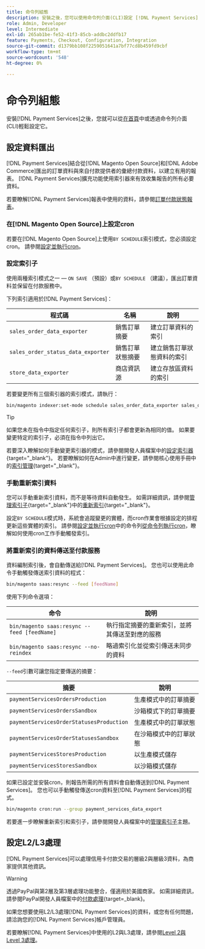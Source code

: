 ```yaml
---
title: 命令列組態
description: 安裝之後，您可以使用命令列介面(CLI)設定 [!DNL Payment Services] 。
role: Admin, Developer
level: Intermediate
exl-id: 265ab1be-fe52-41f3-85cb-addbc2ddfb17
feature: Payments, Checkout, Configuration, Integration
source-git-commit: d1379bb108f2259051641a7bf77cd8b459fd9cbf
workflow-type: tm+mt
source-wordcount: '548'
ht-degree: 0%

---
```


# 命令列組態

安裝[!DNL Payment Services]之後，您就可以從[在首頁](payments-home.md)中或透過命令列介面(CLI)輕鬆設定它。

## 設定資料匯出

[!DNL Payment Services]結合從[!DNL Magento Open Source]和[!DNL Adobe Commerce]匯出的訂單資料與來自付款提供者的彙總付款資料，以建立有用的報表。 [!DNL Payment Services]擴充功能使用索引器來有效收集報告的所有必要資料。

若要瞭解[!DNL Payment Services]報表中使用的資料，請參閱[訂單付款狀態報表](order-payment-status.md#data-used-in-the-report)。

### 在[!DNL Magento Open Source]上設定cron

若要在[!DNL Magento Open Source]上使用`BY SCHEDULE`索引模式，您必須設定cron。 請參閱[設定並執行cron](https://devdocs.magento.com/guides/v2.4/config-guide/cli/config-cli-subcommands-cron.html)。

### 設定索引子

使用兩種索引模式之一 — `ON SAVE` （預設）或`BY SCHEDULE` （建議），匯出訂單資料並保留在付款服務中。

下列索引適用於[!DNL Payment Services]：

| 程式碼 | 名稱 | 說明 |
|    ---    |  ---  |  ---  |
| `sales_order_data_exporter` | 銷售訂單摘要 | 建立訂單資料的索引 |
| `sales_order_status_data_exporter` | 銷售訂單狀態摘要 | 建立銷售訂單狀態資料的索引 |
| `store_data_exporter` | 商店資訊源 | 建立存放區資料的索引 |

若要變更所有三個索引器的索引模式，請執行：

```bash
bin/magento indexer:set-mode schedule sales_order_data_exporter sales_order_status_data_exporter store_data_exporter
```

>[!TIP]
>
>如果您未在指令中指定任何索引子，則所有索引子都會更新為相同的值。 如果要變更特定的索引子，必須在指令中列出它。

若要深入瞭解如何手動變更索引器的模式，請參閱開發人員檔案中的[設定索引器](https://devdocs.magento.com/guides/v2.4/config-guide/cli/config-cli-subcommands-index.html#configure-indexers){target="_blank"}。 若要瞭解如何在Admin中進行變更，請參閱核心使用手冊中的[索引管理](https://docs.magento.com/user-guide/system/index-management.html#change-the-index-mode){target="_blank"}。

### 手動重新索引資料

您可以手動重新索引資料，而不是等待資料自動發生。 如需詳細資訊，請參閱[管理索引子](https://devdocs.magento.com/guides/v2.4/config-guide/cli/config-cli-subcommands-index.html){target="_blank"}中的[重新索引](https://devdocs.magento.com/guides/v2.4/config-guide/cli/config-cli-subcommands-index.html#reindex){target="_blank"}。

設定`BY SCHEDULE`模式時，系統會追蹤變更的實體，而cron作業會根據設定的排程更新這些實體的索引。 請參閱[設定並執行cron](https://devdocs.magento.com/guides/v2.4/config-guide/cli/config-cli-subcommands-cron.html)中的命令列[從命令列執行cron](https://devdocs.magento.com/guides/v2.4/config-guide/cli/config-cli-subcommands-cron.html#config-cli-cron-group-run)，瞭解如何使用cron工作手動觸發索引。

### 將重新索引的資料傳送至付款服務

資料編制索引後，會自動傳送給[!DNL Payment Services]。 您也可以使用此命令手動觸發傳送索引資料的程式：

```bash
bin/magento saas:resync --feed [feedName]
```

使用下列命令選項：

| 命令 | 說明 |
|  ---  |  ---  |
| `bin/magento saas:resync --feed [feedName]` | 執行指定摘要的重新索引，並將其傳送至對應的服務 |
| `bin/magento saas:resync --no-reindex` | 略過索引化並從索引傳送未同步的資料 |

`--feed`引數可讓您指定要傳送的摘要：

| 摘要 | 說明 |
|  ---  |  ---  |
| `paymentServicesOrdersProduction` | 生產模式中的訂單摘要 |
| `paymentServicesOrdersSandbox` | 沙箱模式下的訂單摘要 |
| `paymentServicesOrderStatusesProduction` | 生產模式中的訂單狀態 |
| `paymentServicesOrderStatusesSandbox` | 在沙箱模式中的訂單狀態 |
| `paymentServicesStoresProduction` | 以生產模式儲存 |
| `paymentServicesStoresSandbox` | 以沙箱模式儲存 |

如果已設定並安裝cron，則報告所需的所有資料會自動傳送到[!DNL Payment Services]。 您也可以手動觸發傳送cron資料至[!DNL Payment Services]的程式。

```bash
bin/magento cron:run --group payment_services_data_export
```

若要進一步瞭解重新索引和索引子，請參閱開發人員檔案中的[管理索引子](https://devdocs.magento.com/guides/v2.4/config-guide/cli/config-cli-subcommands-index.html)主題。

## 設定L2/L3處理

[!DNL Payment Services]可以處理信用卡付款交易的層級2與層級3資料，為商家提供其他資訊。

>[!WARNING]
>
> 透過PayPal與第2層及第3層處理功能整合，僅適用於美國商家。 如需詳細資訊，請參閱PayPal開發人員檔案中的[付款處理](https://developer.paypal.com/docs/checkout/advanced/processing/){target=_blank}。

如果您想要使用L2/L3處理[!DNL Payment Services]的資料，或您有任何問題，請洽詢您的[!DNL Payment Services]帳戶管理員。

若要瞭解[!DNL Payment Services]中使用的L2與L3處理，請參閱[Level 2與Level 3處理](levels-card-payment-transactions.md)。
